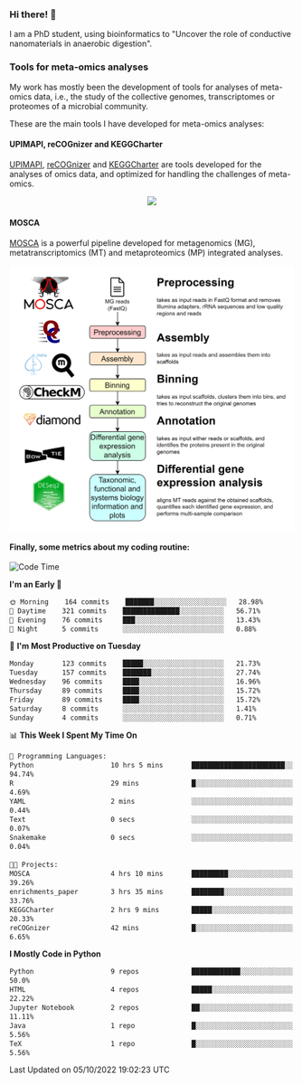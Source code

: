 ### Hi there! 👋

I am a PhD student, using bioinformatics to "Uncover the role of conductive nanomaterials in anaerobic digestion".

### Tools for meta-omics analyses

My work has mostly been the development of tools for analyses of meta-omics data, i.e., the study of the collective genomes, transcriptomes or proteomes of a microbial community.

These are the main tools I have developed for meta-omics analyses:

#### UPIMAPI, reCOGnizer and KEGGCharter

[UPIMAPI](https://github.com/iquasere/UPIMAPI), [reCOGnizer](https://github.com/iquasere/reCOGnizer) and [KEGGCharter](https://github.com/iquasere/KEGGCharter) are tools developed for the analyses of omics data, and optimized for handling the challenges of meta-omics.

<p align="center">
    <img src="assets/annotation_paper.png">
</p>

#### MOSCA

[MOSCA](https://github.com/iquasere/MOSCA) is a powerful pipeline developed for metagenomics (MG), metatranscriptomics (MT) and metaproteomics (MP) integrated analyses.

<p align="center">
    <img src="assets/mosca_workflow.png" align="center" width="700">
</p>


#### Finally, some metrics about my coding routine:

<!--START_SECTION:waka-->
![Code Time](http://img.shields.io/badge/Code%20Time-361%20hrs%2045%20mins-blue)

**I'm an Early 🐤** 

```text
🌞 Morning    164 commits    ███████░░░░░░░░░░░░░░░░░░   28.98% 
🌆 Daytime    321 commits    ██████████████░░░░░░░░░░░   56.71% 
🌃 Evening    76 commits     ███░░░░░░░░░░░░░░░░░░░░░░   13.43% 
🌙 Night      5 commits      ░░░░░░░░░░░░░░░░░░░░░░░░░   0.88%

```
📅 **I'm Most Productive on Tuesday** 

```text
Monday       123 commits    █████░░░░░░░░░░░░░░░░░░░░   21.73% 
Tuesday      157 commits    ███████░░░░░░░░░░░░░░░░░░   27.74% 
Wednesday    96 commits     ████░░░░░░░░░░░░░░░░░░░░░   16.96% 
Thursday     89 commits     ████░░░░░░░░░░░░░░░░░░░░░   15.72% 
Friday       89 commits     ████░░░░░░░░░░░░░░░░░░░░░   15.72% 
Saturday     8 commits      ░░░░░░░░░░░░░░░░░░░░░░░░░   1.41% 
Sunday       4 commits      ░░░░░░░░░░░░░░░░░░░░░░░░░   0.71%

```


📊 **This Week I Spent My Time On** 

```text
💬 Programming Languages: 
Python                   10 hrs 5 mins       ███████████████████████░░   94.74% 
R                        29 mins             █░░░░░░░░░░░░░░░░░░░░░░░░   4.69% 
YAML                     2 mins              ░░░░░░░░░░░░░░░░░░░░░░░░░   0.44% 
Text                     0 secs              ░░░░░░░░░░░░░░░░░░░░░░░░░   0.07% 
Snakemake                0 secs              ░░░░░░░░░░░░░░░░░░░░░░░░░   0.04%

🐱‍💻 Projects: 
MOSCA                    4 hrs 10 mins       █████████░░░░░░░░░░░░░░░░   39.26% 
enrichments_paper        3 hrs 35 mins       ████████░░░░░░░░░░░░░░░░░   33.76% 
KEGGCharter              2 hrs 9 mins        █████░░░░░░░░░░░░░░░░░░░░   20.33% 
reCOGnizer               42 mins             █░░░░░░░░░░░░░░░░░░░░░░░░   6.65%

```

**I Mostly Code in Python** 

```text
Python                   9 repos             ████████████░░░░░░░░░░░░░   50.0% 
HTML                     4 repos             █████░░░░░░░░░░░░░░░░░░░░   22.22% 
Jupyter Notebook         2 repos             ██░░░░░░░░░░░░░░░░░░░░░░░   11.11% 
Java                     1 repo              █░░░░░░░░░░░░░░░░░░░░░░░░   5.56% 
TeX                      1 repo              █░░░░░░░░░░░░░░░░░░░░░░░░   5.56%

```



 Last Updated on 05/10/2022 19:02:23 UTC
<!--END_SECTION:waka-->
